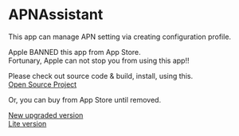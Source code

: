 # APNAssistant

This app can manage APN setting via creating configuration profile.

Apple BANNED this app from App Store.   
Fortunary, Apple can not stop you from using this app!!

Please check out source code & build, install, using this.  
[Open Source Project](https://watarusuzuki.github.io/APNAssistant/)

Or, you can buy from App Store until removed.  

[New upgraded version](https://itunes.apple.com/jp/app/apnashisutanto2/id1160309695?mt=8&ign-mpt=uo%3D4)  
[Lite version](https://itunes.apple.com/app/apn-memo/id1158896621?mt=8)  
